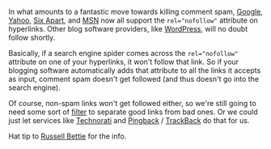 <!--
title: Comment spam dies with nofollow
date: 18 January 2005
slug: nofollow-links
tags: writing
-->

In what amounts to a fantastic move towards killing comment spam, [Google][],
[Yahoo][], [Six Apart][], and [MSN][] now all support the `rel="nofollow"`
attribute on hyperlinks. Other blog software providers, like [WordPress][], will
no doubt follow shortly.

Basically, if a search engine spider comes across the `rel="nofollow"` attribute
on one of your hyperlinks, it won't follow that link. So if your blogging
software automatically adds that attribute to all the links it accepts as input,
comment spam doesn't get followed (and thus doesn't go into the search
engine).

Of course, non-spam links won't get followed either, so we're still going to
need some sort of [filter][] to separate good links from bad ones. Or we could
just let services like [Technorati][] and [Pingback][] / [TrackBack][] do that
for us.

Hat tip to [Russell Bettie][] for the info.

[Google]: http://google.com/search?q=cache:google.com/googleblog/2005/01/preventing-comment-spam.html "Matt Cutts and Jason Shellen (Google Blog): Preventing comment spam"
[Yahoo]: http://ysearchblog.com/archives/000069.html "Jeremy Zawodny (Yahoo! Search Blog): A Defense Against Comment Spam"
[Six Apart]: http://ysearchblog.com/archives/000069.html "Ben (Six Log): Support for nofollow"
[MSN]: http://blogs.msdn.com/msnsearch/archive/2005/01/18/nofollow_tags.aspx "Ken Moss (msnsearch's Weblog): Working Together Against Blog Spam"
[WordPress]: http://wordpress.org/ "Unkown (WordPress): a state-of-the-art semanitc personal publishing platform with a focus on asethetics, web standards, and usability"
[filter]: /killing-referrer-spam "Frank Mitchell (Can't Count Sheep): Killing referrer spam"
[Technorati]: http://technorati.com/ "Unknown (Technorati): What's happening on the Web right now"
[Pingback]: http://hixie.ch/specs/pingback/pingback "Stuart Langridge and Ian Hickson (Pingback): The Pingback specification"
[TrackBack]: http://movabletype.org/trackback/ "Unkown (Moveable Type): TrackBack Development"
[Russell Bettie]: http://russellbeattie.com/notebook/1008253.html 'Russell Bettie (Russell Bettie Notebook): rel="nofollow"'
